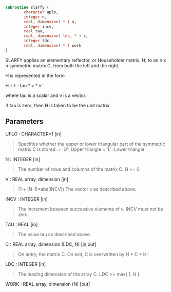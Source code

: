 ```fortran
subroutine slarfy (
        character uplo,
        integer n,
        real, dimension( * ) v,
        integer incv,
        real tau,
        real, dimension( ldc, * ) c,
        integer ldc,
        real, dimension( * ) work
)
```

SLARFY applies an elementary reflector, or Householder matrix, H,
to an n x n symmetric matrix C, from both the left and the right.

H is represented in the form

H = I - tau \* v \* v'

where  tau  is a scalar and  v  is a vector.

If  tau  is  zero, then  H  is taken to be the unit matrix.

## Parameters
UPLO : CHARACTER\*1 [in]
> Specifies whether the upper or lower triangular part of the
> symmetric matrix C is stored.
> = 'U':  Upper triangle
> = 'L':  Lower triangle

N : INTEGER [in]
> The number of rows and columns of the matrix C.  N >= 0.

V : REAL array, dimension [in]
> (1 + (N-1)\*abs(INCV))
> The vector v as described above.

INCV : INTEGER [in]
> The increment between successive elements of v.  INCV must
> not be zero.

TAU : REAL [in]
> The value tau as described above.

C : REAL array, dimension (LDC, N) [in,out]
> On entry, the matrix C.
> On exit, C is overwritten by H \* C \* H'.

LDC : INTEGER [in]
> The leading dimension of the array C.  LDC >= max( 1, N ).

WORK : REAL array, dimension (N) [out]
